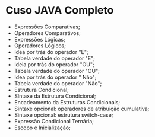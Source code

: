 # Cuso JAVA Completo

- Expressões Comparativas;
- Operadores Comparativos;
- Expressões Lógicas;
- Operadores Lógicos;
- Idea por trás do operador "E";
- Tabela verdade do operador "E";
- Ideia por trás do operador "OU";
- Tabela verdade do operador "OU";
- Idea por trás do operador " Não";
- Tabela verdade do operador "Não";
- Estrutura Condicional;
- Síntaxe da Estrutura Condicional;
- Encadeamento da Estruturas Condicionais;
- Sintaxe opcional: operadores de atribuição cumulativa;
- Sintaxe opcional: estrutura switch-case;
- Expressão Condicional Ternária;
- Escopo e Inicialização;




